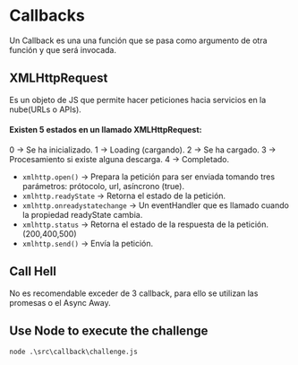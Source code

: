 # Callbacks

Un Callback es una una función que se pasa como argumento de otra función y que
será invocada.

## XMLHttpRequest

Es un objeto de JS que permite hacer peticiones hacia servicios en la nube(URLs
o APIs).

#### Existen 5 estados en un llamado XMLHttpRequest:

0 → Se ha inicializado. 1 → Loading (cargando). 2 → Se ha cargado. 3 →
Procesamiento si existe alguna descarga. 4 → Completado.

- `xmlhttp.open()` → Prepara la petición para ser enviada tomando tres
  parámetros: prótocolo, url, asíncrono (true).
- `xmlhttp.readyState` → Retorna el estado de la petición.
- `xmlhttp.onreadystatechange` → Un eventHandler que es llamado cuando la
  propiedad readyState cambia.
- `xmlhttp.status` → Retorna el estado de la respuesta de la petición.
  (200,400,500)
- `xmlhttp.send()` → Envía la petición.

## Call Hell

No es recomendable exceder de 3 callback, para ello se utilizan las promesas o
el Async Away.

## Use Node to execute the challenge

`node .\src\callback\challenge.js`
